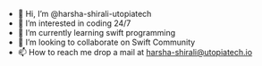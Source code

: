 - 👋 Hi, I’m @harsha-shirali-utopiatech
- 👀 I’m interested in coding 24/7
- 🌱 I’m currently learning swift programming
- 💞️ I’m looking to collaborate on Swift Community
- 📫 How to reach me drop a mail at harsha-shirali@utopiatech.io

<!---
harsha-shirali-utopiatech/harsha-shirali-utopiatech is a ✨ special ✨ repository because its `README.md` (this file) appears on your GitHub profile.
You can click the Preview link to take a look at your changes.
--->
